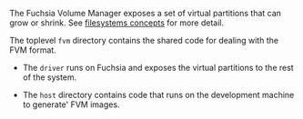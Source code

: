 The Fuchsia Volume Manager exposes a set of virtual partitions that can grow or shrink. See
[filesystems concepts](/docs/concepts/filesystems/filesystems.md) for more detail.

The toplevel `fvm` directory contains the shared code for dealing with the FVM format.

  * The `driver` runs on Fuchsia and exposes the virtual partitions to the rest of the system.

  * The `host` directory contains code that runs on the development machine to generate'
    FVM images.
